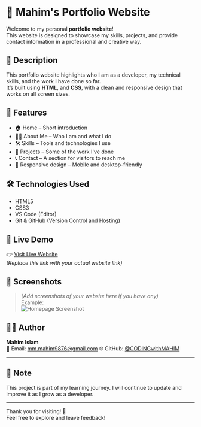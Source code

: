 # 💼 Mahim's Portfolio Website

Welcome to my personal **portfolio website**!  
This website is designed to showcase my skills, projects, and provide contact information in a professional and creative way.

## 📄 Description

This portfolio website highlights who I am as a developer, my technical skills, and the work I have done so far.  
It’s built using **HTML**, and **CSS**,  with a clean and responsive design that works on all screen sizes.

## 🚀 Features

- 🏠 Home – Short introduction
- 🙋‍♂️ About Me – Who I am and what I do
- 🛠️ Skills – Tools and technologies I use
- 📁 Projects – Some of the work I've done
- 📞 Contact – A section for visitors to reach me
- 📱 Responsive design – Mobile and desktop-friendly

## 🛠️ Technologies Used

- HTML5  
- CSS3  
- VS Code (Editor)  
- Git & GitHub (Version Control and Hosting)

## 🔗 Live Demo

👉 [Visit Live Website](https://your-live-link.com)  
*(Replace this link with your actual website link)*

## 📸 Screenshots

> *(Add screenshots of your website here if you have any)*  
> Example:  
> ![Homepage Screenshot](./screenshot-home.png)

## 🙋‍♂️ Author

**Mahim Islam**  
📧 Email: mm.mahim9876@gmail.com 
🌐 GitHub: [@CODINGwithMAHIM](https://github.com/CODINGwithMAHIM)

---

## 📌 Note

This project is part of my learning journey. I will continue to update and improve it as I grow as a developer.

---

Thank you for visiting! 🙏  
Feel free to explore and leave feedback!

